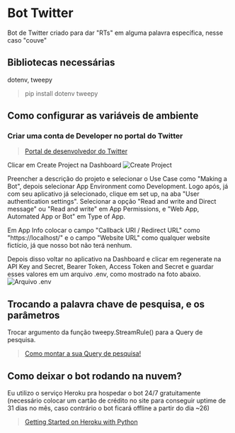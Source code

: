 # Bot Twitter
 Bot de Twitter criado para dar "RTs" em alguma palavra específica, nesse caso "couve"

## Bibliotecas necessárias
dotenv, tweepy
> pip install dotenv tweepy

## Como configurar as variáveis de ambiente
### Criar uma conta de Developer no portal do Twitter
> [Portal de desenvolvedor do Twitter](https://developer.twitter.com/en/portal/ "Twitter Developer Portal")

Clicar em Create Project na Dashboard
![Create Project](https://imgur.com/dgBtYIx)

Preencher a descrição do projeto e selecionar o Use Case como "Making a Bot", depois selecionar App Environment como Development.
Logo após, já com seu aplicativo já selecionado, clique em set up, na aba "User authentication settings".
Selecionar a opção "Read and write and Direct message" ou "Read and write" em App Permissions, e "Web App, Automated App or Bot" em Type of App.

Em App Info colocar o campo "Callback URI / Redirect URL" como "https://localhost/" e o campo "Website URL" como qualquer website fictício, já que nosso bot não terá nenhum.

Depois disso voltar no aplicativo na Dashboard e clicar em regenerate na API Key and Secret, Bearer Token, Access Token and Secret e guardar esses valores em um arquivo .env, como mostrado na foto abaixo.
![Arquivo .env](https://imgur.com/a/VroPZ0m)

## Trocando a palavra chave de pesquisa, e os parâmetros
Trocar argumento da função tweepy.StreamRule() para a Query de pesquisa.
> [Como montar a sua Query de pesquisa!](https://developer.twitter.com/en/docs/twitter-api/tweets/search/integrate/build-a-query)

## Como deixar o bot rodando na nuvem?
Eu utilizo o serviço Heroku pra hospedar o bot 24/7 gratuitamente (necessário colocar um cartão de crédito no site para conseguir uptime de 31 dias no mês, caso contrário o bot ficará offline a partir do dia ~26)
> [Getting Started on Heroku with Python](https://devcenter.heroku.com/articles/getting-started-with-python)
